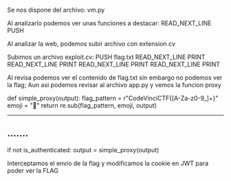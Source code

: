 Se nos dispone del archivo:
  vm.py

Al analizarlo podemos ver unas funciones a destacar:
  READ_NEXT_LINE
  PUSH

Al analizar la web, podemos subir archivo con extension cv

Subimos un archivo exploit.cv:
  PUSH flag.txt
  READ_NEXT_LINE
  PRINT
  READ_NEXT_LINE
  PRINT
  READ_NEXT_LINE
  PRINT
  READ_NEXT_LINE
  PRINT

Al revisa podemos ver el contenido de flag.txt sin embargo no podemos ver la flag; 
Aun asi podemos revisar al archivo app.py y vemos la funcion proxy

def simple_proxy(output):
  flag_pattern = r"CodeVinciCTF\{[A-Za-z0-9_]+\}"
  emoji = "🚩"
  return re.sub(flag_pattern, emoji, output)

-------
.......
-------

if not is_authenticated:
  output = simple_proxy(output)


Interceptamos el envio de la flag y modificamos la cookie en JWT para poder ver la FLAG



